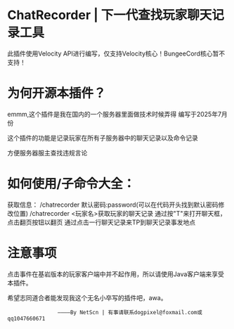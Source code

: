 # ChatRecorder | 下一代查找玩家聊天记录工具
此插件使用Velocity API进行编写，仅支持Velocity核心！BungeeCord核心暂不支持！

# 为何开源本插件？
emmm,这个插件是我在国内的一个服务器里面做技术时候弄得
编写于2025年7月份

这个插件的功能是记录玩家在所有子服务器中的聊天记录以及命令记录

方便服务器服主查找违规言论

# 如何使用/子命令大全：
获取信息： /chatrecorder
默认密码:password(可以在代码开头找到默认密码修改位置)
/chatrecorder <玩家名>获取玩家的聊天记录
通过按"T"来打开聊天框，点击翻页按钮以翻页
通过点击一行聊天记录来TP到聊天记录事发地点

# 注意事项
点击事件在基岩版本的玩家客户端中并不起作用，所以请使用Java客户端来享受本插件。

希望志同道合者能发现我这个无名小卒写的插件吧，awa。


                    ————By NetScn | 有事请联系dogpixel@foxmail.com或qq1047660671
